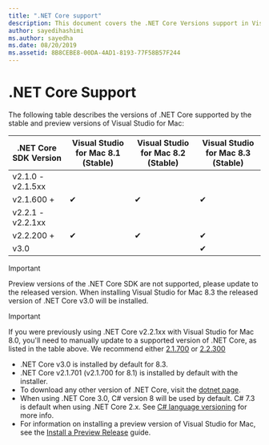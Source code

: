 ```yaml
---
title: ".NET Core support"
description: This document covers the .NET Core Versions support in Visual Studio for Mac
author: sayedihashimi
ms.author: sayedha
ms.date: 08/20/2019
ms.assetid: 8B8CEBE8-00DA-4AD1-8193-77F58B57F244
---
```


# .NET Core Support

The following table describes the versions of .NET Core supported by the stable and preview versions of Visual Studio for Mac:

| .NET Core SDK Version |Visual Studio for Mac 8.1 (Stable) | Visual Studio for Mac 8.2 (Stable) | Visual Studio for Mac 8.3 (Stable) |
|---------|---------|---------|---------|
|v2.1.0 - v2.1.5xx | | | |
|v2.1.600 + |✔︎|✔︎|✔︎|
|v2.2.1 - v2.2.1xx | | | |
|v2.2.200 + |✔︎|✔︎|✔︎|
|v3.0 | | |✔︎|

> [!IMPORTANT]
> Preview versions of the .NET Core SDK are not supported, please update to the released version. When installing Visual Studio for Mac 8.3 the released version of .NET Core v3.0 will be installed.

> [!IMPORTANT]
> If you were previously using .NET Core v2.2.1xx with Visual Studio for Mac 8.0, you'll need to manually update to a supported version of .NET Core, as listed in the table above. We recommend either [2.1.700](https://dotnet.microsoft.com/download/dotnet-core/2.1) or [2.2.300](https://dotnet.microsoft.com/download/dotnet-core/2.2)

* .NET Core v3.0 is installed by default for 8.3.
* .NET Core v2.1.701 (v2.1.700 for 8.1) is installed by default with the installer.
* To download any other version of .NET Core, visit the [dotnet page](https://dotnet.microsoft.com/download/dotnet-core).
* When using .NET Core 3.0, C# version 8 will be used by default. C# 7.3 is default when using .NET Core 2.x. See [C# language versioning](/dotnet/csharp/language-reference/configure-language-version) for more info.
* For information on installing a preview version of Visual Studio for Mac, see the [Install a Preview Release](/visualstudio/mac/install-preview) guide.
